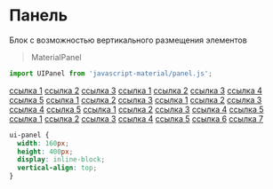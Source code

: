 # Панель
Блок с возможностью вертикального размещения элементов

> MaterialPanel

```javascript
import UIPanel from 'javascript-material/panel.js';
```

<ui-html>
  <ui-panel>
    <a href="/" slot="top">ссылка 1</a>
    <a href="/" slot="top">ссылка 2</a>
    <a href="/" slot="top">ссылка 3</a>
  </ui-panel>
  <ui-panel>
    <a href="/" slot="top">ссылка 1</a>
    <a href="/" slot="top">ссылка 2</a>
    <a href="/" slot="top">ссылка 3</a>
    <a href="/">ссылка 4</a>
    <a href="/">ссылка 5</a>
  </ui-panel>
  <ui-panel>
    <a href="/">ссылка 1</a>
    <a href="/">ссылка 2</a>
    <a href="/">ссылка 3</a>
  </ui-panel>
  <ui-panel>
    <a href="/">ссылка 1</a>
    <a href="/">ссылка 2</a>
    <a href="/">ссылка 3</a>
    <a href="/" slot="bottom">ссылка 4</a>
    <a href="/" slot="bottom">ссылка 5</a>
  </ui-panel>
  <ui-panel>
    <a href="/" slot="top">ссылка 1</a>
    <a href="/" slot="top">ссылка 2</a>
    <a href="/" slot="top">ссылка 3</a>
    <a href="/" slot="bottom">ссылка 4</a>
    <a href="/" slot="bottom">ссылка 5</a>
  </ui-panel>
  <ui-panel>
    <a href="/" slot="top">ссылка 1</a>
    <a href="/" slot="top">ссылка 2</a>
    <a href="/" slot="top">ссылка 3</a>
    <a href="/">ссылка 4</a>
    <a href="/">ссылка 5</a>
    <a href="/" slot="bottom">ссылка 6</a>
    <a href="/" slot="bottom">ссылка 7</a>
  </ui-panel>
</ui-html>

```css
ui-panel {
  width: 160px;
  height: 400px;
  display: inline-block;
  vertical-align: top;
}
```
